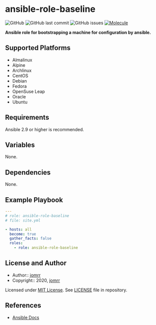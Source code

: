 # ansible-role-baseline

![GitHub](https://img.shields.io/github/license/jomrr/ansible-role-baseline) ![GitHub last commit](https://img.shields.io/github/last-commit/jomrr/ansible-role-baseline) ![GitHub issues](https://img.shields.io/github/issues-raw/jomrr/ansible-role-baseline) [![Molecule](https://github.com/jomrr/ansible-role-baseline/actions/workflows/molecule.yml/badge.svg)](https://github.com/jomrr/ansible-role-baseline/actions/workflows/molecule.yml)

**Ansible role for bootstrapping a machine for configuration by ansible.**

## Supported Platforms

- Almalinux
- Alpine
- Archlinux
- CentOS
- Debian
- Fedora
- OpenSuse Leap
- Oracle
- Ubuntu

## Requirements

Ansible 2.9 or higher is recommended.

## Variables

None.

## Dependencies

None.

## Example Playbook

```yaml
---
# role: ansible-role-baseline
# file: site.yml

- hosts: all
  become: true
  gather_facts: false
  roles:
    - role: ansible-role-baseline
```

## License and Author

- Author:: [jomrr](https://github.com/jomrr/)
- Copyright:: 2020, [jomrr](https://github.com/jomrr/)

Licensed under [MIT License](https://opensource.org/licenses/MIT).
See [LICENSE](https://github.com/jomrr/ansible-role-baseline/blob/master/LICENSE) file in repository.

## References

- [Ansible Docs](https://docs.ansible.com/)
